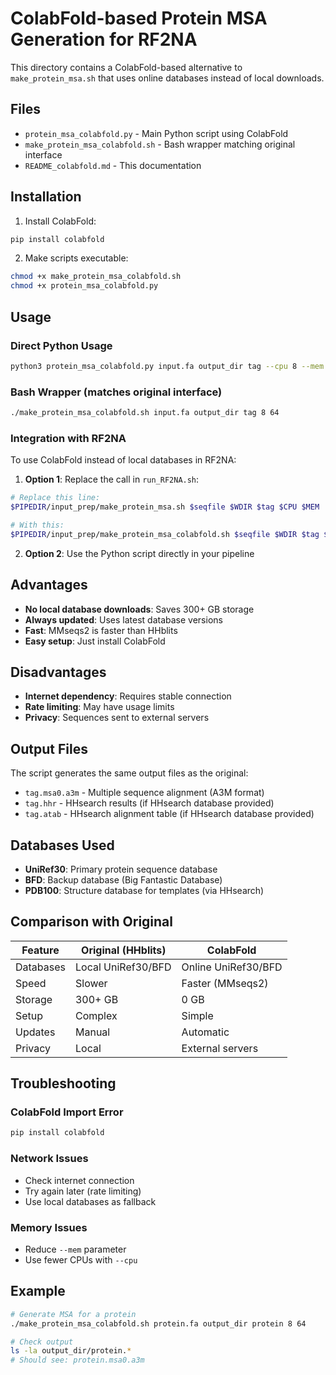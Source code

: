 # ColabFold-based Protein MSA Generation for RF2NA

This directory contains a ColabFold-based alternative to `make_protein_msa.sh` that uses online databases instead of local downloads.

## Files

- `protein_msa_colabfold.py` - Main Python script using ColabFold
- `make_protein_msa_colabfold.sh` - Bash wrapper matching original interface
- `README_colabfold.md` - This documentation

## Installation

1. Install ColabFold:
```bash
pip install colabfold
```

2. Make scripts executable:
```bash
chmod +x make_protein_msa_colabfold.sh
chmod +x protein_msa_colabfold.py
```

## Usage

### Direct Python Usage

```bash
python3 protein_msa_colabfold.py input.fa output_dir tag --cpu 8 --mem 64
```

### Bash Wrapper (matches original interface)

```bash
./make_protein_msa_colabfold.sh input.fa output_dir tag 8 64
```

### Integration with RF2NA

To use ColabFold instead of local databases in RF2NA:

1. **Option 1**: Replace the call in `run_RF2NA.sh`:
```bash
# Replace this line:
$PIPEDIR/input_prep/make_protein_msa.sh $seqfile $WDIR $tag $CPU $MEM

# With this:
$PIPEDIR/input_prep/make_protein_msa_colabfold.sh $seqfile $WDIR $tag $CPU $MEM
```

2. **Option 2**: Use the Python script directly in your pipeline

## Advantages

- **No local database downloads**: Saves 300+ GB storage
- **Always updated**: Uses latest database versions
- **Fast**: MMseqs2 is faster than HHblits
- **Easy setup**: Just install ColabFold

## Disadvantages

- **Internet dependency**: Requires stable connection
- **Rate limiting**: May have usage limits
- **Privacy**: Sequences sent to external servers

## Output Files

The script generates the same output files as the original:

- `tag.msa0.a3m` - Multiple sequence alignment (A3M format)
- `tag.hhr` - HHsearch results (if HHsearch database provided)
- `tag.atab` - HHsearch alignment table (if HHsearch database provided)

## Databases Used

- **UniRef30**: Primary protein sequence database
- **BFD**: Backup database (Big Fantastic Database)
- **PDB100**: Structure database for templates (via HHsearch)

## Comparison with Original

| Feature | Original (HHblits) | ColabFold |
|---------|-------------------|-----------|
| Databases | Local UniRef30/BFD | Online UniRef30/BFD |
| Speed | Slower | Faster (MMseqs2) |
| Storage | 300+ GB | 0 GB |
| Setup | Complex | Simple |
| Updates | Manual | Automatic |
| Privacy | Local | External servers |

## Troubleshooting

### ColabFold Import Error
```bash
pip install colabfold
```

### Network Issues
- Check internet connection
- Try again later (rate limiting)
- Use local databases as fallback

### Memory Issues
- Reduce `--mem` parameter
- Use fewer CPUs with `--cpu`

## Example

```bash
# Generate MSA for a protein
./make_protein_msa_colabfold.sh protein.fa output_dir protein 8 64

# Check output
ls -la output_dir/protein.*
# Should see: protein.msa0.a3m
``` 